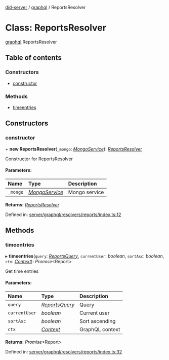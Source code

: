 [did-server](../README.md) / [graphql](../modules/graphql.md) / ReportsResolver

# Class: ReportsResolver

[graphql](../modules/graphql.md).ReportsResolver

## Table of contents

### Constructors

- [constructor](graphql.reportsresolver.md#constructor)

### Methods

- [timeentries](graphql.reportsresolver.md#timeentries)

## Constructors

### constructor

\+ **new ReportsResolver**(`_mongo`: [*MongoService*](services.mongoservice.md)): [*ReportsResolver*](graphql.reportsresolver.md)

Constructor for ReportsResolver

#### Parameters:

Name | Type | Description |
:------ | :------ | :------ |
`_mongo` | [*MongoService*](services.mongoservice.md) | Mongo service    |

**Returns:** [*ReportsResolver*](graphql.reportsresolver.md)

Defined in: [server/graphql/resolvers/reports/index.ts:12](https://github.com/Puzzlepart/did/blob/5da6768a/server/graphql/resolvers/reports/index.ts#L12)

## Methods

### timeentries

▸ **timeentries**(`query`: [*ReportsQuery*](graphql.reportsquery.md), `currentUser`: *boolean*, `sortAsc`: *boolean*, `ctx`: [*Context*](graphql_context.context.md)): *Promise*<Report\>

Get time entries

#### Parameters:

Name | Type | Description |
:------ | :------ | :------ |
`query` | [*ReportsQuery*](graphql.reportsquery.md) | Query   |
`currentUser` | *boolean* | Current user   |
`sortAsc` | *boolean* | Sort ascending   |
`ctx` | [*Context*](graphql_context.context.md) | GraphQL context    |

**Returns:** *Promise*<Report\>

Defined in: [server/graphql/resolvers/reports/index.ts:32](https://github.com/Puzzlepart/did/blob/5da6768a/server/graphql/resolvers/reports/index.ts#L32)
